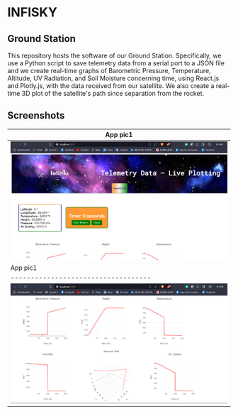# INFISKY

## Ground Station
This repository hosts the software of our Ground Station. Specifically, we use a Python script to save telemetry data from a serial port to a JSON file and we create real-time graphs of Barometric Pressure, Temperature, Altitude, UV Radiation, and Soil Moisture concerning time, using React.js and Plotly.js, with the data received from our satellite. We also create a real-time 3D plot of the satellite's path since separation from the rocket.

## Screenshots
| App pic1                            |  
| ----------------------------------- | 
| ![Alt text](./1.png) |
| App pic1                            |  
| ----------------------------------- | 
| ![Alt text](./2.png) |

